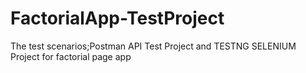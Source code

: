 # FactorialApp-TestProject
 The test scenarios;Postman API Test Project and TESTNG SELENIUM Project for factorial page app

